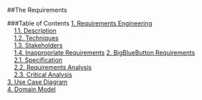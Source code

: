##The Requirements

###Table of Contents
[1. Requirements Engineering](https://github.com/mariateresachaves/bigbluebutton/blob/master/ESOF-DOCS/Requirements/Requirements%20Engineering.md#1-requirements-engineering)  
&nbsp;&nbsp;&nbsp;&nbsp;[1.1. Description](https://github.com/mariateresachaves/bigbluebutton/blob/master/ESOF-DOCS/Requirements/Requirements%20Engineering.md#11-description)  
&nbsp;&nbsp;&nbsp;&nbsp;[1.2. Techniques](https://github.com/mariateresachaves/bigbluebutton/blob/master/ESOF-DOCS/Requirements/Requirements%20Engineering.md#12-techniques)  
&nbsp;&nbsp;&nbsp;&nbsp;[1.3. Stakeholders](https://github.com/mariateresachaves/bigbluebutton/blob/master/ESOF-DOCS/Requirements/Requirements%20Engineering.md#13-stakeholders)    
&nbsp;&nbsp;&nbsp;&nbsp;[1.4. Inappropriate Requirements](https://github.com/mariateresachaves/bigbluebutton/blob/master/ESOF-DOCS/Requirements/Requirements%20Engineering.md#14-inappropriate-requirements)
[2. BigBlueButton Requirements](https://github.com/mariateresachaves/bigbluebutton/blob/master/ESOF-DOCS/Requirements/BigBlueButton%20Requirements.md#2-bigbluebutton-requirements)  
&nbsp;&nbsp;&nbsp;&nbsp;[2.1. Specification](https://github.com/mariateresachaves/bigbluebutton/blob/master/ESOF-DOCS/Requirements/BigBlueButton%20Requirements.md#21-specification)  
&nbsp;&nbsp;&nbsp;&nbsp;[2.2. Requirements Analysis](https://github.com/mariateresachaves/bigbluebutton/blob/master/ESOF-DOCS/Requirements/BigBlueButton%20Requirements.md#22-requirements-analysis)  
&nbsp;&nbsp;&nbsp;&nbsp;[2.3. Critical Analysis](https://github.com/mariateresachaves/bigbluebutton/blob/master/ESOF-DOCS/Requirements/BigBlueButton%20Requirements.md#23-critical-analysis)  
[3. Use Case Diagram](https://github.com/mariateresachaves/bigbluebutton/blob/master/ESOF-DOCS/Requirements/Use%20Case%20Diagram.md#3-use-case-diagram)  
[4. Domain Model](https://github.com/mariateresachaves/bigbluebutton/blob/master/ESOF-DOCS/Requirements/Domain%20Model.md#4-domain-model)  
